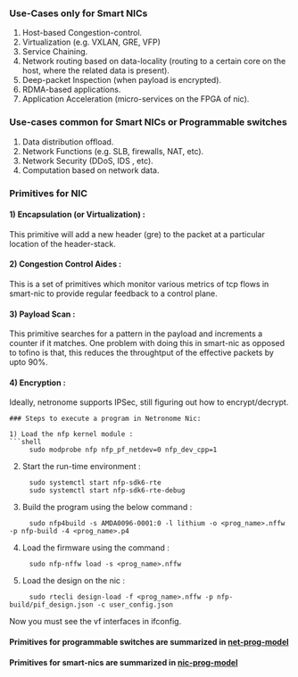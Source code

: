 ### Use-Cases only for Smart NICs
1) Host-based Congestion-control.
2) Virtualization (e.g. VXLAN, GRE, VFP)
3) Service Chaining.
4) Network routing based on data-locality (routing to a certain core on the host, where the related data is present).
5) Deep-packet Inspection (when payload is encrypted).
6) RDMA-based applications.
7) Application Acceleration (micro-services on the FPGA of nic).


### Use-cases common for Smart NICs or Programmable switches 
1) Data distribution offload.
2) Network Functions  (e.g. SLB, firewalls, NAT, etc).
3) Network Security (DDoS, IDS , etc).
4) Computation based on network data.


### Primitives for NIC

#### 1) Encapsulation (or Virtualization) : 
This primitive will add a new header (gre) to the packet at a particular location of the header-stack.

#### 2) Congestion Control Aides : 
This is a set of primitives which monitor various metrics of tcp flows in smart-nic to provide regular feedback to a control plane.

#### 3) Payload Scan : 
This primitive searches for a pattern in the payload and increments a counter if it matches. One problem with doing this in smart-nic as opposed to tofino is that, this reduces the throughtput of the effective packets by upto 90%.

#### 4) Encryption :
Ideally, netronome supports IPSec, still figuring out how to encrypt/decrypt.

```
### Steps to execute a program in Netronome Nic:

1) Load the nfp kernel module :
```shell
     sudo modprobe nfp nfp_pf_netdev=0 nfp_dev_cpp=1
```
2) Start the run-time environment :
```shell
     sudo systemctl start nfp-sdk6-rte
     sudo systemctl start nfp-sdk6-rte-debug
```
3) Build the program using the below command :
```shell
     sudo nfp4build -s AMDA0096-0001:0 -l lithium -o <prog_name>.nffw -p nfp-build -4 <prog_name>.p4 
```
4) Load the firmware using the command :
```shell
     sudo nfp-nffw load -s <prog_name>.nffw
```
5) Load the design on the nic : 
```shell
     sudo rtecli design-load -f <prog_name>.nffw -p nfp-build/pif_design.json -c user_config.json
```

Now you must see the vf interfaces in ifconfig.

#### Primitives for programmable switches are summarized in [net-prog-model](net-prog-model/net-prog-model.md)
#### Primitives for smart-nics are summarized in [nic-prog-model](net-prog-model/nic-prog-model.md)
